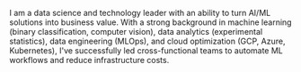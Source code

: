 I am a data science and technology leader with an ability to turn AI/ML solutions into business value. With a strong background in machine learning (binary classification, computer vision), data analytics (experimental statistics), data engineering (MLOps), and cloud optimization (GCP, Azure, Kubernetes), I've successfully led cross-functional teams to automate ML workflows and reduce infrastructure costs.